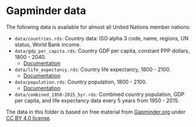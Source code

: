 Gapminder data
================

The following data is available for almost all United Nations member nations:

-   `data/countries.rds`: Country data: ISO alpha 3 code, name, regions, UN status, World Bank income.
-   `data/gdp_per_capita.rds`: Country GDP per capita, constant PPP dollars, 1800 - 2040.
    -   [Documentation](https://www.gapminder.org/data/documentation/gd001/)
-   `data/life_expectancy.rds`: Country life expectancy, 1800 - 2100.
    -   [Documentation](https://www.gapminder.org/data/documentation/gd004/)
-   `data/population.rds`: Country population, 1800 - 2100.
    -   [Documentation](https://www.gapminder.org/data/documentation/gd003/)
-   `data/combined_1950-2015_5yr.rds`: Combined country population, GDP per capita, and life expectancy data every 5 years from 1950 - 2015.

The data in this folder is based on free material from [Gapminder.org](https://www.gapminder.org/) under [CC BY 4.0 license](https://creativecommons.org/licenses/by/4.0/deed.ast).
